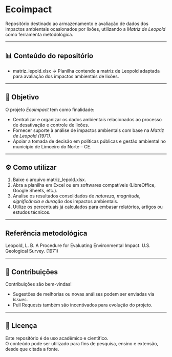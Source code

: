 # Ecoimpact

Repositório destinado ao armazenamento e avaliação de dados dos impactos ambientais ocasionados por lixões, utilizando a *Matriz de Leopold* como ferramenta metodológica.

---

## 📊 Conteúdo do repositório
- matriz_lepold.xlsx → Planilha contendo a matriz de Leopold adaptada para avaliação dos impactos ambientais de lixões.

---

## 🎯 Objetivo
O projeto *Ecoimpact* tem como finalidade:

- Centralizar e organizar os dados ambientais relacionados ao processo de desativação e controle de lixões.
- Fornecer suporte à análise de impactos ambientais com base na *Matriz de Leopold (1971)*.
- Apoiar a tomada de decisão em políticas públicas e gestão ambiental no município de Limoeiro do Norte – CE.

---

## ⚙️ Como utilizar
1. Baixe o arquivo matriz_lepold.xlsx.
2. Abra a planilha em Excel ou em softwares compatíveis (LibreOffice, Google Sheets, etc.).
3. Analise os resultados consolidados de *natureza, magnitude, significância e duração* dos impactos ambientais.
4. Utilize os percentuais já calculados para embasar relatórios, artigos ou estudos técnicos.

---

## Referência metodológica
Leopold, L. B. A Procedure for Evaluating Environmental Impact. U.S. Geological Survey. (1971)  

---

## 🤝 Contribuições
Contribuições são bem-vindas!  
- Sugestões de melhorias ou novas análises podem ser enviadas via *Issues*.  
- Pull Requests também são incentivados para evolução do projeto.  

---

## 📝 Licença
Este repositório é de uso acadêmico e científico.  
O conteúdo pode ser utilizado para fins de pesquisa, ensino e extensão, desde que citada a fonte.